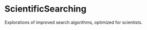 ScientificSearching
===================

Explorations of improved search algorithms, optimized for scientists.
